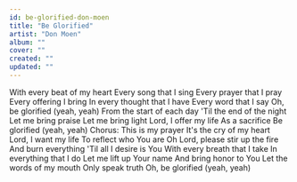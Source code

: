 ```yaml
---
id: be-glorified-don-moen
title: "Be Glorified"
artist: "Don Moen"
album: ""
cover: ""
created: ""
updated: ""
---
```


With every beat of my heart
Every song that I sing
Every prayer that I pray
Every offering I bring
In every thought that I have
Every word that I say
Oh, be glorified (yeah, yeah)
From the start of each day
'Til the end of the night
Let me bring praise
Let me bring light
Lord, I offer my life
As a sacrifice
Be glorified (yeah, yeah)
Chorus:
This is my prayer
It's the cry of my heart
Lord, I want my life
To reflect who You are
Oh Lord, please stir up the fire
And burn everything
'Til all I desire is You
With every breath that I take
In everything that I do
Let me lift up Your name
And bring honor to You
Let the words of my mouth
Only speak truth
Oh, be glorified (yeah, yeah)